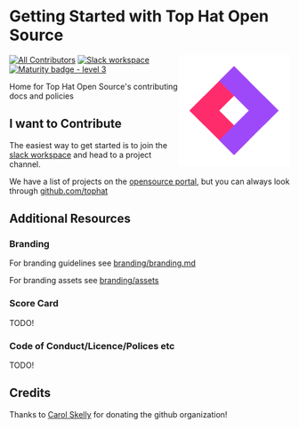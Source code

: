 # Getting Started with Top Hat Open Source

<span><img align="right" src="./branding/assets/top-hat-open-source-logo-diamond.png" alt="Logo"></span>

[![All Contributors](https://img.shields.io/badge/all_contributors-3-orange.svg?style=flat)](#contributors)
[![Slack workspace](https://slackinvite.dev.tophat.com/badge.svg)](https://opensource.tophat.com/#join-slack)
[![Maturity badge - level 3](https://img.shields.io/badge/Maturity-Level%203%20--%20Stable-green.svg)](https://github.com/tophat/getting-started/blob/master/scorecard.md)


Home for Top Hat Open Source's contributing docs and policies

## I want to Contribute
The easiest way to get started is to join the [slack workspace](https://opensource.tophat.com/#join-slack) and head to a project channel.

We have a list of projects on the [opensource portal](https://opensource.tophat.com), but you can always look through [github.com/tophat](https://github.com/tophat)


## Additional Resources
### Branding
For branding guidelines see [branding/branding.md](branding/branding.md)

For branding assets see [branding/assets](branding/assets)


### Score Card
TODO!


### Code of Conduct/Licence/Polices etc
TODO!


## Credits
Thanks to [Carol Skelly](https://github.com/iatek) for donating the github organization!
